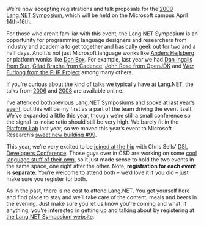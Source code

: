 We’re now accepting registrations and talk proposals for the [2009
Lang.NET Symposium](http://langnetsymposium.com/), which will be held on
the Microsoft campus April 14th-16th.

For those who aren’t familiar with this event, the Lang.NET Symposium is
an opportunity for programming language designers and researchers from
industry and academia to get together and basically geek out for two and
a half days. And it’s not just Microsoft language wonks like [Anders
Hejlsberg](http://langnetsymposium.com/talks/1-01%20-%20CSharp3%20-%20Anders%20Hejlsberg.html)
or platform wonks like [Don
Box](http://langnetsymposium.com/2008/talks/3-07%20-%20Modeling%20and%20Languages%20-%20Don%20Box.html "3-07 - Modeling and Languages - Don Box").
For example, last year we had [Dan Ingalls from
Sun](http://langnetsymposium.com/2008/talks/1-05%20-%20Lively%20Kernel%20-%20Dan%20Ingalls%20-%20Sun.html),
[Gilad Bracha from
Cadence](http://langnetsymposium.com/2008/talks/2-01%20-%20Newspeak%20-%20Gilad%20Braha%20-%20Cadence.html),
[John Rose from
OpenJDK](http://langnetsymposium.com/2008/talks/Slides/LangNetDVMTalk.pdf)
and [Wez Furlong from the PHP
Project](http://langnetsymposium.com/talks/2-06%20-%20PHP%20-%20Wez%20Furlong.html)
among many others.

If you’re curious about the kind of talks we typically have at Lang.NET,
the talks from [2006](http://langnetsymposium.com/2006/speakers.aspx)
and [2008](http://langnetsymposium.com/2008/talks.aspx) are available
online. 

I’ve attended
[both](http://devhawk.net/2006/08/01/lang-net-2006-symposium/)[previous](http://devhawk.net/2008/01/31/morning-coffee-141-lang-net-08-edition/)
Lang.NET Symposiums and [spoke at last year’s
event](http://langnetsymposium.com/2008/talks/3-03%20-%20Parsing%20Expression%20Grammars%20in%20FSharp%20-%20Harry%20Pierson.html),
but this will be my first as a part of the team driving the event
itself. We’ve expanded a little this year, though we’re still a small
conference so the signal-to-noise ratio should still be very high. We
barely fit in the [Platform
Lab](http://www.microsoft.com/downloads/details.aspx?FamilyID=e1846ae4-f0c7-456c-a9bb-54fcf2463ead&displaylang=en)
last year, so we moved this year’s event to Microsoft Research’s [sweet
new building
\#99](http://research.microsoft.com/en-us/news/features/Building_99.aspx).

This year, we’re very excited to be [joined at the
hip](http://devhawk.net/2008/12/18/the-reeses-peanut-butter-cups-of-language-conferences/)
with Chris Sells’ [DSL Developers
Conference](http://sellsbrothers.com/conference/). Those guys over in
CSD are working on some [cool language stuff of their
own](http://msdn.microsoft.com/oslo/), so it just made sense to hold the
two events in the same space, one right after the other. Note,
**registration for each event is separate**. You’re welcome to attend
both – we’d love it if you did – just make sure you register for both.

As in the past, there is no cost to attend Lang.NET. You get yourself
here and find place to stay and we’ll take care of the content, meals
and beers in the evening. Just make sure you let us know you’re coming
and what, if anything, you’re interested in getting up and talking about
by registering at [the Lang.NET Symposium
website](http://langnetsymposium.com).
